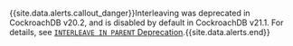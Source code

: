 {{site.data.alerts.callout_danger}}Interleaving was deprecated in CockroachDB v20.2, and is disabled by default in CockroachDB v21.1. For details, see [`INTERLEAVE IN PARENT` Deprecation](interleave-in-parent.html#deprecation).{{site.data.alerts.end}}